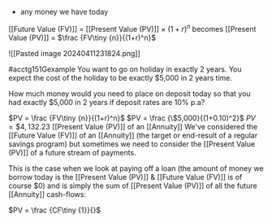 - any money we have today

[[Future Value (FV)]] = [[Present Value (PV)]] $\times\ (1+r)^n$
becomes
[[Present Value (PV)]] = $\frac {FV\tiny {n}}{(1+r)^n}$

![[Pasted image 20240411231824.png]]

#acctg151Gexample You want to go on holiday in exactly 2 years. You expect the cost of the holiday to be exactly $5,000 in 2 years time. 

How much money would you need to place on deposit today so that you had exactly $5,000 in 2 years if deposit rates are 10% p.a?

$PV = \frac {FV\tiny {n}}{(1+r)^n}$
$PV = \frac {\$5,000}{(1+0.10)^2}$
$PV = \$4,132.23$
[[Present Value (PV)]] of an [[Annuity]]
We've considered the [[Future Value (FV)]] of an [[Annuity]] (the target or end-result of a regular savings program) but sometimes we need to consider the [[Present Value (PV)]] of a future stream of payments.

This is the case when we look at paying off a loan (the amount of money we borrow today is the [[Present Value (PV)]] & [[Future Value (FV)]] is of course $0) and is simply the sum of [[Present Value (PV)]] of all the future [[Annuity]] cash-flows:

$PV = \frac {CF\tiny {1}}{}$